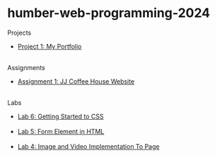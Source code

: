 # humber-web-programming-2024

Projects
<ul>
    <li><a href='https://xentzenith.github.io/humber-web-programming-2024/Projects/1/'>Project 1: My Portfolio</a></li>
    <br>
</ul>

Assignments
<ul>
    <li><a href='https://xentzenith.github.io/humber-web-programming-2024/Assignments/1/'>Assignment 1: JJ Coffee House Website</a></li>
    <br>
</ul>

Labs
<ul>
	<li><a href='https://xentzenith.github.io/humber-web-programming-2024/Labs/6/'>Lab 6: Getting Started to CSS</a></li><br>
    <li><a href='https://xentzenith.github.io/humber-web-programming-2024/Labs/5/'>Lab 5: Form Element in HTML</a></li><br>
    <li><a href='https://xentzenith.github.io/humber-web-programming-2024/Labs/4/'>Lab 4: Image and Video Implementation To Page</a></li><br>
</ul>